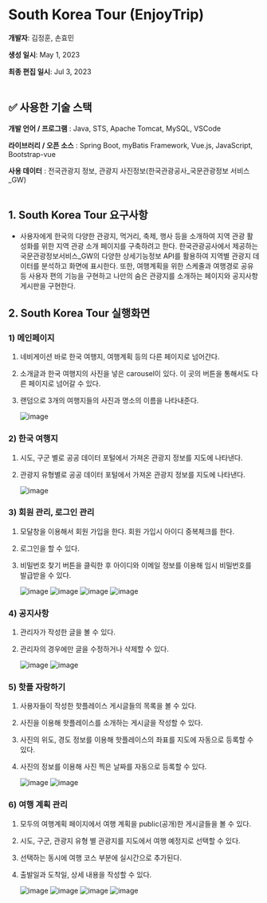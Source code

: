 # South Korea Tour (EnjoyTrip)

**개발자**: 김정훈, 손효민

**생성 일시**: May 1, 2023

**최종 편집 일시**: Jul 3, 2023
<br><br>

## ✅ 사용한 기술 스택

**개발 언어 / 프로그램** : Java, STS, Apache Tomcat, MySQL, VSCode

**라이브러리 / 오픈 소스** : Spring Boot, myBatis Framework, Vue.js, JavaScript, Bootstrap-vue

**사용 데이터** : 전국관광지 정보, 관광지 사진정보(한국관광공사_국문관광정보 서비스_GW)
<br><br>


## 1. South Korea Tour 요구사항

- 사용자에게 한국의 다양한 관광지, 먹거리, 축제, 행사 등을 소개하여 지역 관광 활성화를 위한 지역 관광 소개 페이지를 구축하려고 한다. 한국관광공사에서 제공하는 국문관광정보서비스_GW의 다양한 상세기능정보 API를 활용하여 지역별 관광지 데이터를 분석하고 화면에 표시한다. 또한, 여행계획을 위한 스케줄과 여행경로 공유 등 사용자 편의 기능을 구현하고 나만의 숨은 관광지를 소개하는 페이지와 공지사항 게시판을 구현한다.


## 2. South Korea Tour 실행화면

### 1) 메인페이지

1. 네비게이션 바로 한국 여행지, 여행계획 등의 다른 페이지로 넘어간다.
2. 소개글과 한국 여행지의 사진을 넣은 carousel이 있다. 이 곳의 버튼을 통해서도 다른 페이지로 넘어갈 수 있다.
3. 랜덤으로 3개의 여행지들의 사진과 명소의 이름을 나타내준다.
    
    ![image](https://github.com/jeonghun98/South_Korea_Tour/assets/52409864/d31f8dbf-6716-44f8-9be7-5d143153c506)
    

### 2) 한국 여행지
1. 시도, 구군 별로 공공 데이터 포털에서 가져온 관광지 정보를 지도에 나타낸다.
2. 관광지 유형별로 공공 데이터 포털에서 가져온 관광지 정보를 지도에 나타낸다.

   ![image](https://github.com/jeonghun98/South_Korea_Tour/assets/52409864/6a70a67b-68b5-42af-ac79-346285839ef3)

### 3) 회원 관리, 로그인 관리

1. 모달창을 이용해서 회원 가입을 한다. 회원 가입시 아이디 중복체크를 한다.
2. 로그인을 할 수 있다.
3. 비밀번호 찾기 버튼을 클릭한 후 아이디와 이메일 정보를 이용해 임시 비밀번호를 발급받을 수 있다.
   
   ![image](https://github.com/jeonghun98/South_Korea_Tour/assets/52409864/a8c115cc-3b6a-4e2e-8643-ee9e5031b8ca)
   ![image](https://github.com/jeonghun98/South_Korea_Tour/assets/52409864/4250c71f-e93c-4745-8331-3ee3f6357fff)
   ![image](https://github.com/jeonghun98/South_Korea_Tour/assets/52409864/d2419b61-d17e-4a25-b879-413bf59fec6c)
   ![image](https://github.com/jeonghun98/South_Korea_Tour/assets/52409864/684bde1a-1dc9-41b0-8b7f-8ae649715adf)


### 4) 공지사항
1. 관리자가 작성한 글을 볼 수 있다.
2. 관리자의 경우에만 글을 수정하거나 삭제할 수 있다.

   ![image](https://github.com/jeonghun98/South_Korea_Tour/assets/52409864/3ea97db5-f1ef-48b3-8246-c1dfd5215eb5)
   ![image](https://github.com/jeonghun98/South_Korea_Tour/assets/52409864/1a9ac2f0-d14e-4a24-9c18-9537534902ab)

    

### 5) 핫플 자랑하기
1. 사용자들이 작성한 핫플레이스 게시글들의 목록을 볼 수 있다.
2. 사진을 이용해 핫플레이스를 소개하는 게시글을 작성할 수 있다.
3. 사진의 위도, 경도 정보를 이용해 핫플레이스의 좌표를 지도에 자동으로 등록할 수 있다.
4. 사진의 정보를 이용해 사진 찍은 날짜를 자동으로 등록할 수 있다.

   ![image](https://github.com/jeonghun98/South_Korea_Tour/assets/52409864/0f8f9290-9f01-4b7f-9de2-013dfa7a0cc9)
   ![image](https://github.com/jeonghun98/South_Korea_Tour/assets/52409864/94e8816f-80b9-4a77-964b-b135f4f4fad5)



### 6) 여행 계획 관리
1. 모두의 여행계획 페이지에서 여행 계획을 public(공개)한 게시글들을 볼 수 있다.
2. 시도, 구군, 관광지 유형 별 관광지를 지도에서 여행 예정지로 선택할 수 있다.
3. 선택하는 동시에 여행 코스 부분에 실시간으로 추가된다.
4. 출발일과 도착일, 상세 내용을 작성할 수 있다.

   ![image](https://github.com/jeonghun98/South_Korea_Tour/assets/52409864/714f56c5-ef7b-4717-8ff5-5ba21d1a07ae)
   ![image](https://github.com/jeonghun98/South_Korea_Tour/assets/52409864/dac7f4f5-61a8-4af8-82d3-4fc5b12e308b)
   ![image](https://github.com/jeonghun98/South_Korea_Tour/assets/52409864/86d046e8-1bdd-4020-9068-7e07f0317cdf)
   ![image](https://github.com/jeonghun98/South_Korea_Tour/assets/52409864/4dce1b0b-db27-4d7f-83f0-5d79cec802f8)
